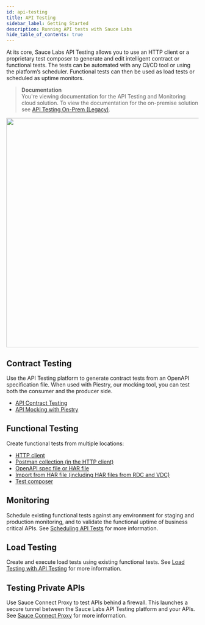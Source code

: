 ```yaml
---
id: api-testing
title: API Testing
sidebar_label: Getting Started
description: Running API tests with Sauce Labs
hide_table_of_contents: true
---
```


At its core, Sauce Labs API Testing allows you to use an HTTP client or a proprietary test composer to generate and edit intelligent contract or functional tests. The tests can be automated with any CI/CD tool or using the platform’s scheduler. Functional tests can then be used as load tests or scheduled as uptime monitors.

>**Documentation**<br/>You're viewing documentation for the API Testing and Monitoring cloud solution. To view the documentation for the on-premise solution see [API Testing On-Prem (Legacy)](/api-testing/on-prem/quick-start/). 

<img src="/img/api-testing/API Testing Getting Started.png" width="600"/>
<div className="box-wrapper" markdown="1">

<div className="box box1 card">
<div className="container">
<h2>Contract Testing</h2>
<p>
</p>
<p>
Use the API Testing platform to generate contract tests from an OpenAPI specification file. When used with Piestry, our mocking tool, you can test both the consumer and the producer side.

</p>
<ul>
<li><a href="/api-testing/contract-testing">API Contract Testing</a></li>
<li><a href="/api-testing/mocking">API Mocking with Piestry</a></li>
</ul>
</div>
</div>

<div className="box box2 card">
<div className="container">

<h2>Functional Testing</h2>
<p></p>
<p>
Create functional tests from multiple locations:
<ul>
<li>
<a href="/api-testing/quickstart">HTTP client</a></li>
<li>
<a href="/api-testing/import-postman-collection">Postman collection (in the HTTP client)</a></li>
<li>
<a href="/api-testing/build-from-spec">OpenAPI spec file or HAR file</a>
</li>
<li>
<a href="/api-testing/import-postman-collection/#importing-a-har-file-rdc-and-vdc">Import from HAR file (including HAR files from RDC and VDC)</a>
</li>
<li>
<a href="/api-testing/composer">Test composer</a>
</li>
</ul>
</p>
</div>
</div>

<div className="box box3 card">
<div className="container">

<h2>Monitoring</h2>
<p></p>
<p>
Schedule existing functional tests against any environment for staging and production monitoring, and to validate the functional uptime of business critical APIs. See <a href="/api-testing/schedule-test">Scheduling API Tests</a> for more information.
</p>
</div>
</div>

<div className="box box4 card">
<div className="container">

<h2>Load Testing</h2>
<p></p>
<p>
Create and execute load tests using existing functional tests. See <a href="/api-testing/load-testing/">Load Testing with API Testing</a> for more information.
</p>
</div>
</div>

<div className="box box5 card">
<div className="container">

<h2>Testing Private APIs</h2>
<p></p>
<p>
Use Sauce Connect Proxy to test APIs behind a firewall. This launches a secure tunnel between the Sauce Labs API Testing platform and your APIs. See <a href="/api-testing/sauce-connect/">Sauce Connect Proxy</a> for more information.
</p>
</div>
</div>

</div>
